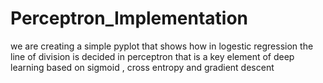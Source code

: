 # Perceptron_Implementation


we are creating a simple pyplot that shows how in logestic regression the line of division is decided in perceptron that is a key element of deep learning based on sigmoid , cross entropy and gradient descent 
